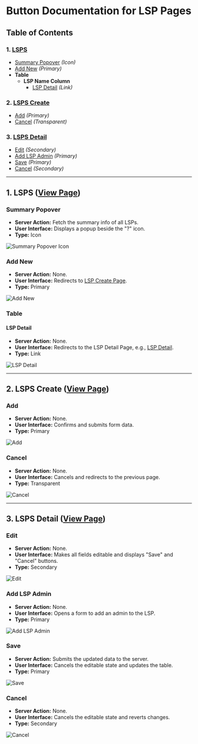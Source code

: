 # Button Documentation for LSP Pages

## Table of Contents

### 1. [LSPS](#lsps)

- [Summary Popover](#lsps-summary-popover-button) *(Icon)*
- [Add New](#lsps-add-new-button) *(Primary)*
- **Table**
  - **LSP Name Column**
    - [LSP Detail](#lsps-detail-button) *(Link)*

### 2. [LSPS Create](#lsps-create)

- [Add](#lsps-create-add-button) *(Primary)*
- [Cancel](#lsps-create-cancel-button) *(Transparent)*

### 3. [LSPS Detail](#lsps-detail)

- [Edit](#lsps-detail-edit-button) *(Secondary)*
- [Add LSP Admin](#lsps-detail-add-lsp-admin-button) *(Primary)*
- [Save](#lsps-detail-save-button) *(Primary)*
- [Cancel](#lsps-detail-cancel-button) *(Secondary)*

---

## 1. LSPS ([View Page](https://sdmstaging.5bb.com.mm/dashboard/lsps)) <a id="lsps"></a>

### **Summary Popover** <a id="lsps-summary-popover-button"></a>

- **Server Action:** Fetch the summary info of all LSPs.
- **User Interface:** Displays a popup beside the "?" icon.
- **Type:** Icon

![Summary Popover Icon](/docs/buttons/summary-popover_button.png)

### **Add New** <a id="lsps-add-new-button"></a>

- **Server Action:** None.
- **User Interface:** Redirects to [LSP Create Page](https://sdmstaging.5bb.com.mm/dashboard/lsp/create).
- **Type:** Primary

![Add New](/docs/buttons/add-new_button.png)

### Table

#### **LSP Detail** <a id="lsps-detail-button"></a>

- **Server Action:** None.
- **User Interface:** Redirects to the LSP Detail Page, e.g., [LSP Detail](https://sdmstaging.5bb.com.mm/dashboard/lsp/:lsp_id?name=installation).
- **Type:** Link

![LSP Detail](/docs/buttons/lsps-detail_button.png)

---

## 2. LSPS Create ([View Page](https://sdmstaging.5bb.com.mm/dashboard/lsp/create)) <a id="lsps-create"></a>

### **Add** <a id="lsps-create-add-button"></a>

- **Server Action:** None.
- **User Interface:** Confirms and submits form data.
- **Type:** Primary

![Add](/docs/buttons/add_button.png)

### **Cancel** <a id="lsps-create-cancel-button"></a>

- **Server Action:** None.
- **User Interface:** Cancels and redirects to the previous page.
- **Type:** Transparent

![Cancel](/docs/buttons/cancel_button.png)

---

## 3. LSPS Detail ([View Page](https://sdmstaging.5bb.com.mm/dashboard/lsp/5)) <a id="lsps-detail"></a>

### **Edit** <a id="lsps-detail-edit-button"></a>

- **Server Action:** None.
- **User Interface:** Makes all fields editable and displays "Save" and "Cancel" buttons.
- **Type:** Secondary

![Edit](/docs/buttons/edit_button.png)

### **Add LSP Admin** <a id="lsps-detail-add-lsp-admin-button"></a>

- **Server Action:** None.
- **User Interface:** Opens a form to add an admin to the LSP.
- **Type:** Primary

![Add LSP Admin](/docs/buttons/add-lsp-to-admin_button.png)

### **Save** <a id="lsps-detail-save-button"></a>

- **Server Action:** Submits the updated data to the server.
- **User Interface:** Cancels the editable state and updates the table.
- **Type:** Primary

![Save](/docs/buttons/save_button.png)

### **Cancel** <a id="lsps-detail-cancel-button"></a>

- **Server Action:** None.
- **User Interface:** Cancels the editable state and reverts changes.
- **Type:** Secondary

![Cancel](/docs/buttons/cancel-secondary_button.png)
